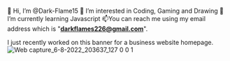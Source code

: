  👋 Hi, I’m @Dark-Flame15
 👀 I’m interested in Coding, Gaming and Drawing
 🌱 I’m currently learning Javascript
 📫You can reach me using my email address which is "**darkflames226@gmail.com**".
 
 I just recently worked on this banner for a business website homepage.
 ![Web capture_6-8-2022_203637_127 0 0 1](https://user-images.githubusercontent.com/110742171/183265336-3cadec94-7f3e-43c1-9933-41a52ebbee2f.jpeg)
